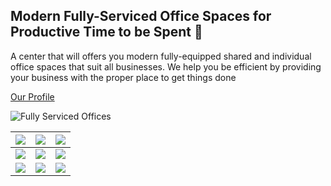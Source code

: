 ## Modern Fully-Serviced Office Spaces for Productive Time to be Spent 👋

A center that will offers you modern fully-equipped shared and individual office spaces that suit all businesses. We help you be efficient by providing your business with the proper place to get things done

[Our Profile](https://www.efficiencys.com.sa/assets/files/pdf/Efficiency%20Center%20Cornich%20Park%20ENGLISH.pdf)

![Fully Serviced Offices](https://www.efficiencys.com.sa/assets/imgs/services/office.png)

|   ![](https://www.efficiencys.com.sa/assets/imgs/services/office.png)  |  ![](https://www.efficiencys.com.sa/assets/imgs/services/Offices_.png) | ![](https://www.efficiencys.com.sa/assets/imgs/services/meating-room.png) |
|:----------------------------------------------------------------------:|:----------------------------------------------------------------------:|:-------------------------------------------------------------------------:|
|   ![](https://www.efficiencys.com.sa/assets/imgs/services/about.jpg)   |     ![](https://www.efficiencys.com.sa/assets/imgs/services/CR.jpg)    |      ![](https://www.efficiencys.com.sa/assets/imgs/services/MO.jpg)      |
| ![](https://www.efficiencys.com.sa/assets/imgs/services/services2.jpg) | ![](https://www.efficiencys.com.sa/assets/imgs/services/services9.jpg) |   ![](https://www.efficiencys.com.sa/assets/imgs/services/services6.jpg)  |
